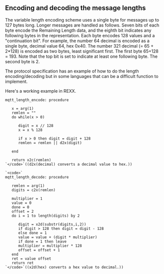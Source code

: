 ## Encoding and decoding the message lengths

The variable length encoding scheme uses a single byte for messages up to 127 bytes long. Longer messages are handled as follows. Seven bits of each byte encode the Remaining Length data, and the eighth bit indicates any following bytes in the representation. Each byte encodes 128 values and a "continuation bit". For example, the number 64 decimal is encoded as a single byte, decimal value 64, hex 0x40. The number 321 decimal (= 65 + 2*128) is encoded as two bytes, least significant first. The first byte 65+128 = 193. Note that the top bit is set to indicate at least one following byte. The second byte is 2.

The protocol specification has an example of how to do the length encoding/decoding but in some languages that can be a difficult function to implement.

Here's a working example in REXX.

	
	mqtt_length_encode: procedure
	
	   x = arg(1)
	   remlen = ""
	   do while(x > 0)
	
	      digit = x // 128
	      x = x % 128
	
	      if x > 0 then digit = digit + 128
	      remlen = remlen || d2x(digit) 
	
	   end
	
	   return x2c(remlen)
	`</code>`((d2x(decimal) converts a decimal value to hex.))
	
	`<code>`
	mqtt_length_decode: procedure
	
	   remlen = arg(1)
	   digits = c2x(remlen)
	
	   multiplier = 1
	   value = 0
	   done = 0
	   offset = 2
	   do i = 1 to length(digits) by 2
	
	      digit = x2d(substr(digits,i,2))
	      if digit > 128 then digit = digit - 128
	      else done = 1
	      value = value + (digit * multiplier)
	      if done = 1 then leave
	      multiplier = multiplier * 128
	      offset = offset + 1
	   end
	   ret = value offset
	   return ret
	`</code>`((x2d(hex) converts a hex value to decimal.))
	